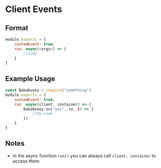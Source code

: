 # **Client Events**
## **Format**
```js
module.exports = {
    customEvent: true,
    run: async(<args>) => {
        //Code
    }
}
```

## **Example Usage**
```js
const Bababooey = require("something")
module.exports = {
    customEvent: true,
    run: async(client, container) => {
        Bababooey.on("yes", (e, E) => {
            //My code
        })
    }
}
```

## **Notes**
* In the async function `run()` you can always call `client, container` to access them.